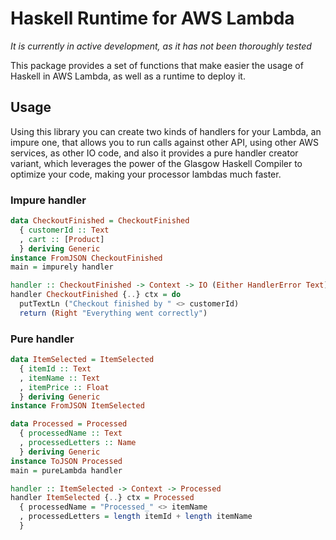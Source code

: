 # Haskell Runtime for AWS Lambda

_It is currently in active development, as it has not been thoroughly tested_

This package provides a set of functions that make easier the usage of Haskell in AWS Lambda, as well as a runtime to deploy it.

## Usage

Using this library you can create two kinds of handlers for your Lambda, an impure one, that allows you to run calls against other API, using other AWS services, as other IO code, and also it provides a pure handler creator variant, which leverages the power of the Glasgow Haskell Compiler to optimize your code, making your processor lambdas much faster.

### Impure handler

```haskell
data CheckoutFinished = CheckoutFinished
  { customerId :: Text
  , cart :: [Product]
  } deriving Generic
instance FromJSON CheckoutFinished
main = impurely handler

handler :: CheckoutFinished -> Context -> IO (Either HandlerError Text)
handler CheckoutFinished {..} ctx = do
  putTextLn ("Checkout finished by " <> customerId)
  return (Right "Everything went correctly")
```

### Pure handler

```haskell
data ItemSelected = ItemSelected
  { itemId :: Text
  , itemName :: Text
  , itemPrice :: Float
  } deriving Generic
instance FromJSON ItemSelected

data Processed = Processed
  { processedName :: Text
  , processedLetters :: Name
  } deriving Generic
instance ToJSON Processed
main = pureLambda handler

handler :: ItemSelected -> Context -> Processed
handler ItemSelected {..} ctx = Processed
  { processedName = "Processed_" <> itemName
  , processedLetters = length itemId + length itemName
  }
```
